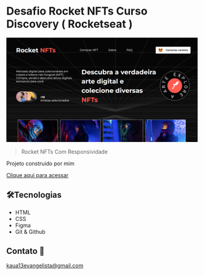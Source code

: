 # Desafio Rocket NFTs Curso Discovery ( Rocketseat )

![preview](./.github/Preview.png)

> Rocket NFTs Com Responsividade

Projeto construido por mim

[Clique aqui para acessar](https://kauaevangelista.github.io/Projeto-Rocket-NFT/)

## 🛠️Tecnologias

- HTML
- CSS
- Figma
- Git & Github

## Contato 📲

kaua13evangelista@gmail.com
